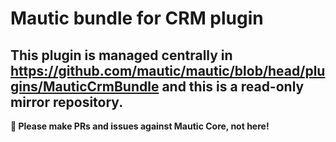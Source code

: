 # Mautic bundle for CRM plugin

## This plugin is managed centrally in https://github.com/mautic/mautic/blob/head/plugins/MauticCrmBundle and this is a read-only mirror repository.

**📣 Please make PRs and issues against Mautic Core, not here!**